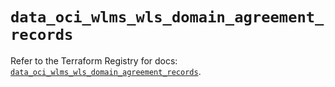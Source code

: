 # `data_oci_wlms_wls_domain_agreement_records`

Refer to the Terraform Registry for docs: [`data_oci_wlms_wls_domain_agreement_records`](https://registry.terraform.io/providers/oracle/oci/7.19.0/docs/data-sources/wlms_wls_domain_agreement_records).
